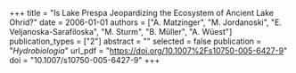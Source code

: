 +++
title = "Is Lake Prespa Jeopardizing the Ecosystem of Ancient Lake Ohrid?"
date = 2006-01-01
authors = ["A. Matzinger", "M. Jordanoski", "E. Veljanoska-Sarafiloska", "M. Sturm", "B. Müller", "A. Wüest"]
publication_types = ["2"]
abstract = ""
selected = false
publication = "*Hydrobiologia*"
url_pdf = "https://doi.org/10.1007%2Fs10750-005-6427-9"
doi = "10.1007/s10750-005-6427-9"
+++


